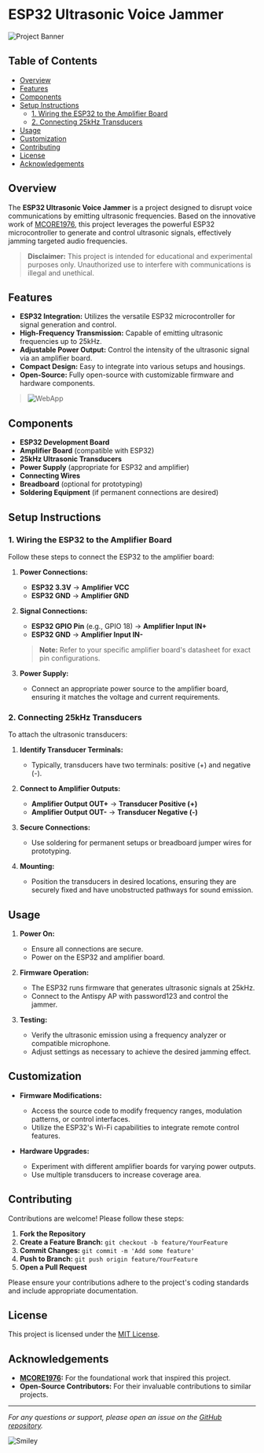 # ESP32 Ultrasonic Voice Jammer

![Project Banner](./prototype.jpeg)

## Table of Contents

- [Overview](#overview)
- [Features](#features)
- [Components](#components)
- [Setup Instructions](#setup-instructions)
  - [1. Wiring the ESP32 to the Amplifier Board](#1-wiring-the-esp32-to-the-amplifier-board)
  - [2. Connecting 25kHz Transducers](#2-connecting-25khz-transducers)
- [Usage](#usage)
- [Customization](#customization)
- [Contributing](#contributing)
- [License](#license)
- [Acknowledgements](#acknowledgements)

## Overview

The **ESP32 Ultrasonic Voice Jammer** is a project designed to disrupt voice communications by emitting ultrasonic frequencies. Based on the innovative work of [MCORE1976](https://github.com/MCORE1976), this project leverages the powerful ESP32 microcontroller to generate and control ultrasonic signals, effectively jamming targeted audio frequencies.

> **Disclaimer:** This project is intended for educational and experimental purposes only. Unauthorized use to interfere with communications is illegal and unethical.

## Features

- **ESP32 Integration:** Utilizes the versatile ESP32 microcontroller for signal generation and control.
- **High-Frequency Transmission:** Capable of emitting ultrasonic frequencies up to 25kHz.
- **Adjustable Power Output:** Control the intensity of the ultrasonic signal via an amplifier board.
- **Compact Design:** Easy to integrate into various setups and housings.
- **Open-Source:** Fully open-source with customizable firmware and hardware components.

> ![WebApp](./antispy-esp32.png)
## Components

- **ESP32 Development Board**
- **Amplifier Board** (compatible with ESP32)
- **25kHz Ultrasonic Transducers**
- **Power Supply** (appropriate for ESP32 and amplifier)
- **Connecting Wires**
- **Breadboard** (optional for prototyping)
- **Soldering Equipment** (if permanent connections are desired)

## Setup Instructions

### 1. Wiring the ESP32 to the Amplifier Board

Follow these steps to connect the ESP32 to the amplifier board:

1. **Power Connections:**
   - **ESP32 3.3V** → **Amplifier VCC**
   - **ESP32 GND** → **Amplifier GND**

2. **Signal Connections:**
   - **ESP32 GPIO Pin** (e.g., GPIO 18) → **Amplifier Input IN+**
   - **ESP32 GND** → **Amplifier Input IN-**

   > **Note:** Refer to your specific amplifier board's datasheet for exact pin configurations.

3. **Power Supply:**
   - Connect an appropriate power source to the amplifier board, ensuring it matches the voltage and current requirements.

### 2. Connecting 25kHz Transducers

To attach the ultrasonic transducers:

1. **Identify Transducer Terminals:**
   - Typically, transducers have two terminals: positive (+) and negative (-).

2. **Connect to Amplifier Outputs:**
   - **Amplifier Output OUT+** → **Transducer Positive (+)**
   - **Amplifier Output OUT-** → **Transducer Negative (-)**

3. **Secure Connections:**
   - Use soldering for permanent setups or breadboard jumper wires for prototyping.

4. **Mounting:**
   - Position the transducers in desired locations, ensuring they are securely fixed and have unobstructed pathways for sound emission.

## Usage

1. **Power On:**
   - Ensure all connections are secure.
   - Power on the ESP32 and amplifier board.

2. **Firmware Operation:**
   - The ESP32 runs firmware that generates ultrasonic signals at 25kHz.
   - Connect to the Antispy AP with password123 and control the jammer.

3. **Testing:**
   - Verify the ultrasonic emission using a frequency analyzer or compatible microphone.
   - Adjust settings as necessary to achieve the desired jamming effect.

## Customization

- **Firmware Modifications:**
  - Access the source code to modify frequency ranges, modulation patterns, or control interfaces.
  - Utilize the ESP32's Wi-Fi capabilities to integrate remote control features.

- **Hardware Upgrades:**
  - Experiment with different amplifier boards for varying power outputs.
  - Use multiple transducers to increase coverage area.

## Contributing

Contributions are welcome! Please follow these steps:

1. **Fork the Repository**
2. **Create a Feature Branch:** `git checkout -b feature/YourFeature`
3. **Commit Changes:** `git commit -m 'Add some feature'`
4. **Push to Branch:** `git push origin feature/YourFeature`
5. **Open a Pull Request**

Please ensure your contributions adhere to the project's coding standards and include appropriate documentation.

## License

This project is licensed under the [MIT License](LICENSE).

## Acknowledgements

- **[MCORE1976](https://github.com/MCORE1976):** For the foundational work that inspired this project.
- **Open-Source Contributors:** For their invaluable contributions to similar projects.

---

*For any questions or support, please open an issue on the [GitHub repository](https://github.com/scs-labrat/antispy-esp32-ultrasonic-voice-jammer).*

![Smiley](./863-8638887_evil-smiley.png)

